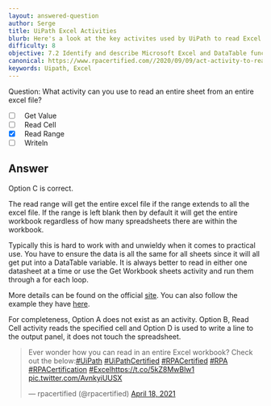 ```yaml
---
layout: answered-question
author: Serge
title: UiPath Excel Activities
blurb: Here's a look at the key activites used by UiPath to read Excel activities.
difficulty: 8
objective: 7.2 Identify and describe Microsoft Excel and DataTable functions, and how Excel activities are used for data manipulation
canonical: https://www.rpacertified.com//2020/09/09/act-activity-to-read-entire-sheet.html
keywords: Uipath, Excel
---
```


Question:  What activity can you use to read an entire sheet from an entire excel file?

 - [ ] &nbsp;  Get Value
 - [ ] &nbsp;  Read Cell
 - [X] &nbsp;  Read Range
 - [ ] &nbsp;  Writeln

## Answer

Option C is correct.

The read range will get the entire excel file if the range extends to all the excel file.  If the range is left blank then by default it will get the entire workbook regardless of how many spreadsheets there are within the workbook.

Typically this is hard to work with and unwieldy when it comes to practical use. You have to ensure the data is all the same for all sheets since it will all get put into a DataTable variable. It is always better to read in either one datasheet at a time or use the Get Workbook sheets activity and run them through a for each loop.

More details can be found on the official <a href="https://docs.uipath.com/activities/docs/excel-read-range">site</a>. You can also follow the example they have <a href="https://docs.uipath.com/activities/docs/table-functions">here</a>.

For completeness, Option A does not exist as an activity. Option B, Read Cell activity reads the specified cell and Option D is used to write a line to the output panel, it does not touch the spreadsheet.

<blockquote class="twitter-tweet"><p lang="en" dir="ltr">Ever wonder how you can read in an entire Excel workbook? Check out the below:<a href="https://twitter.com/hashtag/UiPath?src=hash&amp;ref_src=twsrc%5Etfw">#UiPath</a> <a href="https://twitter.com/hashtag/UiPathCertified?src=hash&amp;ref_src=twsrc%5Etfw">#UiPathCertified</a> <a href="https://twitter.com/hashtag/RPACertified?src=hash&amp;ref_src=twsrc%5Etfw">#RPACertified</a> <a href="https://twitter.com/hashtag/RPA?src=hash&amp;ref_src=twsrc%5Etfw">#RPA</a> <a href="https://twitter.com/hashtag/RPACertification?src=hash&amp;ref_src=twsrc%5Etfw">#RPACertification</a> <a href="https://twitter.com/hashtag/Excel?src=hash&amp;ref_src=twsrc%5Etfw">#Excel</a><a href="https://t.co/5kZ8MwBlw1">https://t.co/5kZ8MwBlw1</a> <a href="https://t.co/AvnkyiUUSX">pic.twitter.com/AvnkyiUUSX</a></p>&mdash; rpacertified (@rpacertified) <a href="https://twitter.com/rpacertified/status/1383813034628435971?ref_src=twsrc%5Etfw">April 18, 2021</a></blockquote> <script async src="https://platform.twitter.com/widgets.js" charset="utf-8"></script>




